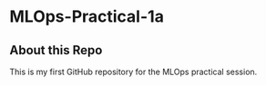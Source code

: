 # MLOps-Practical-1a
## About this Repo
This is my first GitHub repository for the MLOps practical session.